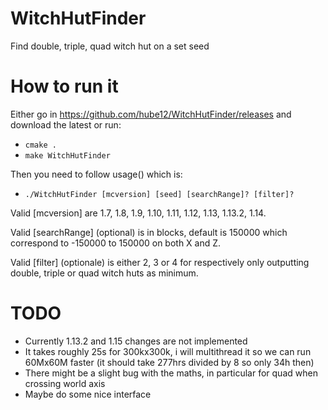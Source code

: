 # WitchHutFinder
Find double, triple, quad witch hut on a set seed

# How to run it

Either go in https://github.com/hube12/WitchHutFinder/releases and download the latest
or run:

- `cmake .`
- `make WitchHutFinder`

Then you need to follow usage() which is:

- `./WitchHutFinder [mcversion] [seed] [searchRange]? [filter]?`

Valid [mcversion] are 1.7, 1.8, 1.9, 1.10, 1.11, 1.12, 1.13, 1.13.2, 1.14.

Valid [searchRange] (optional) is in blocks, default is 150000 which correspond to -150000 to 150000 on both X and Z.

Valid [filter] (optionale) is either 2, 3 or 4 for respectively only outputting double, triple or quad witch huts as minimum.



# TODO

- Currently 1.13.2 and 1.15 changes are not implemented
- It takes roughly 25s for 300kx300k, i will multithread it so we can run 60Mx60M faster (it should take 277hrs divided by 8 so only 34h then)
- There might be a slight bug with the maths, in particular for quad when crossing world axis
- Maybe do some nice interface